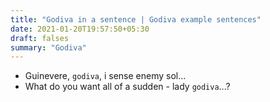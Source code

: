 ```yaml
---
title: "Godiva in a sentence | Godiva example sentences"
date: 2021-01-20T19:57:50+05:30
draft: falses
summary: "Godiva"
---
```

- Guinevere, `godiva`, i sense enemy sol...
- What do you want all of a sudden - lady `godiva`...?
                 
